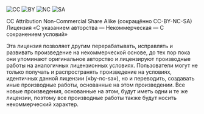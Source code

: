 ![CC](https://upload.wikimedia.org/wikipedia/commons/thumb/a/a3/Cc.logo.circle.svg/64px-Cc.logo.circle.svg.png "Creative Commons") ![BY](https://upload.wikimedia.org/wikipedia/commons/thumb/3/3c/Cc-by_new.svg/40px-Cc-by_new.svg.png "Attribution") ![NC](https://upload.wikimedia.org/wikipedia/commons/thumb/d/db/Cc-nc.svg/40px-Cc-nc.svg.png "Noncommercial") ![SA](https://upload.wikimedia.org/wikipedia/commons/thumb/2/29/Cc-sa.svg/40px-Cc-sa.svg.png "Share-alike")

CC Attribution Non-Commercial Share Alike (сокращённо CC-BY-NC-SA)
Лицензия «С указанием авторства — Некоммерческая — С сохранением условий»

Эта лицензия позволяет другим перерабатывать, исправлять и развивать произведение на некоммерческой основе, до тех пор пока они упоминают оригинальное авторство и лицензируют производные работы на аналогичных лицензионных условиях. Пользователи могут не только получать и распространять произведение на условиях, идентичных данной лицензии («by-nc-sa»), но и переводить, создавать иные производные работы, основанные на этом произведении. Все новые произведения, основанные на этом, будут иметь одни и те же лицензии, поэтому все производные работы также будут носить некоммерческий характер.
